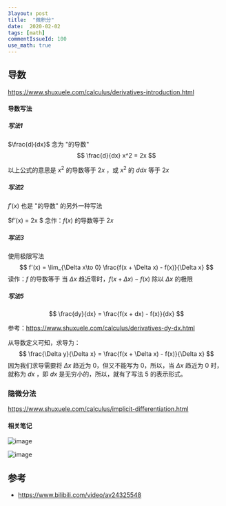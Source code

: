 ```yaml
---
3layout: post
title:  "微积分"
date:  2020-02-02
tags: [math]
commentIssueId: 100
use_math: true
---
```







## 导数

https://www.shuxuele.com/calculus/derivatives-introduction.html



#### 导数写法

##### 写法1

$\frac{d}{dx}$ 念为  "的导数" 
$$
\frac{d}{dx} x^2 = 2x
$$


以上公式的意思是 $x^2$ 的导数等于 $2x$ ，或 $x^2$ 的 $d  dx$ 等于 $2x$

##### 写法2

$f'(x)$ 也是 "的导数" 的另外一种写法

$f’(x) = 2x $ 念作：$f(x)$  的导数等于 $2x$ 



##### 写法3

使用极限写法
$$
f'(x) = \lim_{\Delta x\to 0} \frac{f(x + \Delta x) - f(x)}{\Delta x}
$$
读作：$f$ 的导数等于 当 $\Delta x$ 趋近零时，$f(x + \Delta x) - f(x)$ 除以 $\Delta x$ 的极限



##### 写法5

$$
\frac{dy}{dx} = \frac{f(x + dx) - f(x)}{dx}
$$

参考：https://www.shuxuele.com/calculus/derivatives-dy-dx.html

从导数定义可知，求导为：
$$
\frac{\Delta y}{\Delta x} = \frac{f(x + \Delta x) - f(x)}{\Delta x}
$$
因为我们求导需要将 $\Delta x$ 趋近为 0，但又不能写为 0，所以，当 $\Delta x$ 趋近为 0 时，就称为 $dx$ ，即 $dx$ 是无穷小的，所以，就有了写法 5 的表示形式。



### 隐微分法

https://www.shuxuele.com/calculus/implicit-differentiation.html



#### 相关笔记

![image](https://user-images.githubusercontent.com/7157346/73606066-3fe2ae80-45e1-11ea-9013-25981d8659fd.png)


![image](https://user-images.githubusercontent.com/7157346/73606067-42dd9f00-45e1-11ea-9061-e19a9d8b0624.png)



## 参考

* https://www.bilibili.com/video/av24325548


